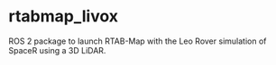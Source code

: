 # rtabmap_livox
ROS 2 package to launch RTAB-Map with the Leo Rover simulation of SpaceR using a 3D LiDAR.
